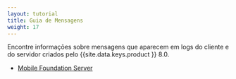 ```yaml
---
layout: tutorial
title: Guia de Mensagens
weight: 17
---
```

<!-- NLS_CHARSET=UTF-8 -->

Encontre informações sobre mensagens que aparecem em logs do cliente e do servidor criados pelo {{site.data.keys.product }} 8.0.

* [Mobile Foundation Server](server)
